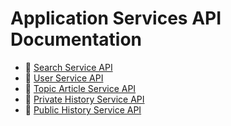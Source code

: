 # Application Services API Documentation

* 📖 [Search Service API](api-documentation-search-service.md)
* 📖 [User Service API](api-documentation-user-service.md)
* 📖 [Topic Article Service API](Docs/design-search-service.md)
* 📖 [Private History Service API](Docs/design-search-service.md)
* 📖 [Public History Service API](Docs/design-search-service.md)
